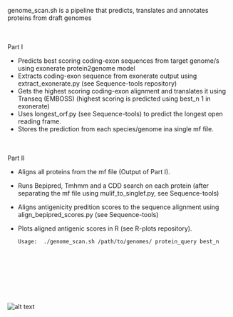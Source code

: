 
genome_scan.sh is a pipeline that predicts, translates and annotates proteins from draft genomes<br /> <br /> <br /> 

Part I
- Predicts best scoring coding-exon sequences from target genome/s using exonerate protein2genome model
- Extracts coding-exon sequence from exonerate output using extract_exonerate.py (see Sequence-tools repository)
- Gets the highest scoring coding-exon alignment and translates it using Transeq (EMBOSS) (highest scoring is predicted using best_n 1 in exonerate)
- Uses longest_orf.py (see Sequence-tools) to predict the longest open reading frame.
- Stores the prediction from each species/genome ina single mf file.<br /> <br /> <br /> 

Part II
- Aligns all proteins from the mf file (Output of Part I).
- Runs Bepipred, Tmhmm and a CDD search on each protein (after separating the mf file using mulif_to_singlef.py, see Sequence-tools) 
- Aligns antigenicity predition scores to the sequence alignment using align_bepipred_scores.py (see Sequence-tools)
- Plots aligned antigenic scores in R (see R-plots repository).


      Usage:  ./genome_scan.sh /path/to/genomes/ protein_query best_n

<br /> <br /> <br /> 
<br /> <br /> <br /> 

![alt text](https://github.com/camilla-eldridge/Antigenic-annotation-pipeline/blob/main/diagram/pipeline_diagram.png)
